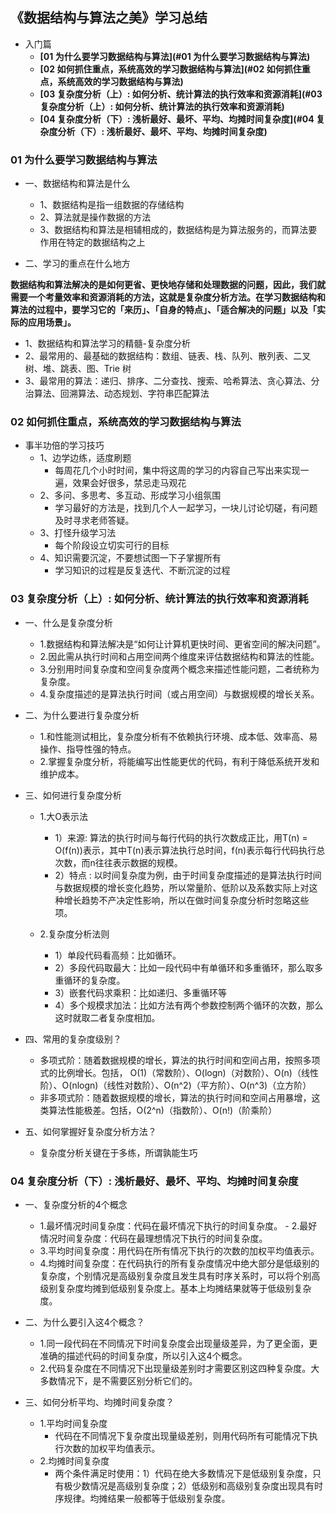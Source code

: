 ## 《数据结构与算法之美》学习总结
- 入门篇
	- **[01 为什么要学习数据结构与算法](#01 为什么要学习数据结构与算法)**
	- **[02 如何抓住重点，系统高效的学习数据结构与算法](#02 如何抓住重点，系统高效的学习数据结构与算法)**
	- **[03 复杂度分析（上）: 如何分析、统计算法的执行效率和资源消耗](#03 复杂度分析（上）: 如何分析、统计算法的执行效率和资源消耗)**
	- **[04 复杂度分析（下）: 浅析最好、最坏、平均、均摊时间复杂度](#04 复杂度分析（下）: 浅析最好、最坏、平均、均摊时间复杂度)**

### <a name="01 为什么要学习数据结构与算法"></a> 01 为什么要学习数据结构与算法

- 一、数据结构和算法是什么
	- 1、数据结构是指一组数据的存储结构
	- 2、算法就是操作数据的方法
	- 3、数据结构和算法是相辅相成的，数据结构是为算法服务的，而算法要作用在特定的数据结构之上

- 二、学习的重点在什么地方

**数据结构和算法解决的是如何更省、更快地存储和处理数据的问题，因此，我们就需要一个考量效率和资源消耗的方法，这就是复杂度分析方法。在学习数据结构和算法的过程中，要学习它的「来历」、「自身的特点」、「适合解决的问题」以及「实际的应用场景」。**

- 1、数据结构和算法学习的精髓-复杂度分析
- 2、最常用的、最基础的数据结构：数组、链表、栈、队列、散列表、二叉树、堆、跳表、图、Trie 树
- 3、最常用的算法：递归、排序、二分查找、搜索、哈希算法、贪心算法、分治算法、回溯算法、动态规划、字符串匹配算法


### <a name="02 如何抓住重点，系统高效的学习数据结构与算法"></a> 02 如何抓住重点，系统高效的学习数据结构与算法

- 事半功倍的学习技巧
	- 1、边学边练，适度刷题
		- 每周花几个小时时间，集中将这周的学习的内容自己写出来实现一遍，效果会好很多，禁忌走马观花 	
	- 2、多问、多思考、多互动、形成学习小组氛围
		- 学习最好的方法是，找到几个人一起学习，一块儿讨论切磋，有问题及时寻求老师答疑。
	- 3、打怪升级学习法
		- 每个阶段设立切实可行的目标
	- 4、知识需要沉淀，不要想试图一下子掌握所有
		- 学习知识的过程是反复迭代、不断沉淀的过程

### <a name="03 复杂度分析（上）: 如何分析、统计算法的执行效率和资源消耗"></a> 03 复杂度分析（上）: 如何分析、统计算法的执行效率和资源消耗

-  一、什么是复杂度分析
	- 1.数据结构和算法解决是“如何让计算机更快时间、更省空间的解决问题”。
	- 2.因此需从执行时间和占用空间两个维度来评估数据结构和算法的性能。
	- 3.分别用时间复杂度和空间复杂度两个概念来描述性能问题，二者统称为复杂度。
	- 4.复杂度描述的是算法执行时间（或占用空间）与数据规模的增长关系。
- 二、为什么要进行复杂度分析	
	- 1.和性能测试相比，复杂度分析有不依赖执行环境、成本低、效率高、易操作、指导性强的特点。
	- 2.掌握复杂度分析，将能编写出性能更优的代码，有利于降低系统开发和维护成本。
- 三、如何进行复杂度分析
	- 1.大O表示法
		- 1）来源: 算法的执行时间与每行代码的执行次数成正比，用T(n) = O(f(n))表示，其中T(n)表示算法执行总时间，f(n)表示每行代码执行总次数，而n往往表示数据的规模。
		- 2）特点 : 以时间复杂度为例，由于时间复杂度描述的是算法执行时间与数据规模的增长变化趋势，所以常量阶、低阶以及系数实际上对这种增长趋势不产决定性影响，所以在做时间复杂度分析时忽略这些项。
		
	- 2.复杂度分析法则
		- 1）单段代码看高频：比如循环。
		- 2）多段代码取最大：比如一段代码中有单循环和多重循环，那么取多重循环的复杂度。
		- 3）嵌套代码求乘积：比如递归、多重循环等
		- 4）多个规模求加法：比如方法有两个参数控制两个循环的次数，那么这时就取二者复杂度相加。

- 四、常用的复杂度级别？
	- 多项式阶：随着数据规模的增长，算法的执行时间和空间占用，按照多项式的比例增长。包括，
O(1)（常数阶）、O(logn)（对数阶）、O(n)（线性阶）、O(nlogn)（线性对数阶）、O(n^2)（平方阶）、O(n^3)（立方阶）
	- 非多项式阶：随着数据规模的增长，算法的执行时间和空间占用暴增，这类算法性能极差。包括，O(2^n)（指数阶）、O(n!)（阶乘阶）

- 五、如何掌握好复杂度分析方法？
	- 复杂度分析关键在于多练，所谓孰能生巧

### <a name="04 复杂度分析（下）: 浅析最好、最坏、平均、均摊时间复杂度"></a> 04 复杂度分析（下）: 浅析最好、最坏、平均、均摊时间复杂度

- 一、复杂度分析的4个概念
	- 1.最坏情况时间复杂度：代码在最坏情况下执行的时间复杂度。	- 2.最好情况时间复杂度：代码在最理想情况下执行的时间复杂度。
	- 3.平均时间复杂度：用代码在所有情况下执行的次数的加权平均值表示。
	- 4.均摊时间复杂度：在代码执行的所有复杂度情况中绝大部分是低级别的复杂度，个别情况是高级别复杂度且发生具有时序关系时，可以将个别高级别复杂度均摊到低级别复杂度上。基本上均摊结果就等于低级别复杂度。

- 二、为什么要引入这4个概念？
	- 1.同一段代码在不同情况下时间复杂度会出现量级差异，为了更全面，更准确的描述代码的时间复杂度，所以引入这4个概念。
	- 2.代码复杂度在不同情况下出现量级差别时才需要区别这四种复杂度。大多数情况下，是不需要区别分析它们的。

- 三、如何分析平均、均摊时间复杂度？
	- 1.平均时间复杂度
		- 代码在不同情况下复杂度出现量级差别，则用代码所有可能情况下执行次数的加权平均值表示。
	- 2.均摊时间复杂度
		- 两个条件满足时使用：1）代码在绝大多数情况下是低级别复杂度，只有极少数情况是高级别复杂度；2）低级别和高级别复杂度出现具有时序规律。均摊结果一般都等于低级别复杂度。


		
		